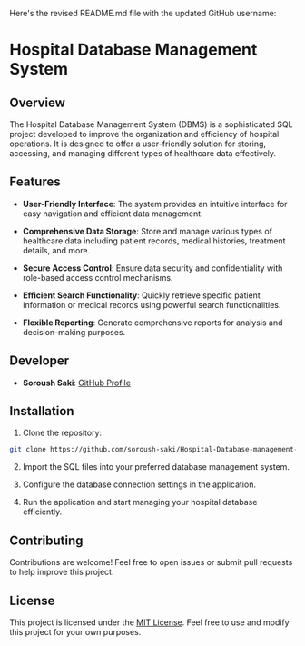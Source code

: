 Here's the revised README.md file with the updated GitHub username:

# Hospital Database Management System

## Overview

The Hospital Database Management System (DBMS) is a sophisticated SQL project developed to improve the organization and efficiency of hospital operations. It is designed to offer a user-friendly solution for storing, accessing, and managing different types of healthcare data effectively.

## Features

- **User-Friendly Interface**: The system provides an intuitive interface for easy navigation and efficient data management.
  
- **Comprehensive Data Storage**: Store and manage various types of healthcare data including patient records, medical histories, treatment details, and more.

- **Secure Access Control**: Ensure data security and confidentiality with role-based access control mechanisms.

- **Efficient Search Functionality**: Quickly retrieve specific patient information or medical records using powerful search functionalities.

- **Flexible Reporting**: Generate comprehensive reports for analysis and decision-making purposes.

## Developer

- **Soroush Saki**: [GitHub Profile](https://github.com/soroush-saki)

## Installation

1. Clone the repository:

```bash
git clone https://github.com/soroush-saki/Hospital-Database-management-system.git
```

2. Import the SQL files into your preferred database management system.

3. Configure the database connection settings in the application.

4. Run the application and start managing your hospital database efficiently.

## Contributing

Contributions are welcome! Feel free to open issues or submit pull requests to help improve this project.

## License

This project is licensed under the [MIT License](LICENSE). Feel free to use and modify this project for your own purposes.
